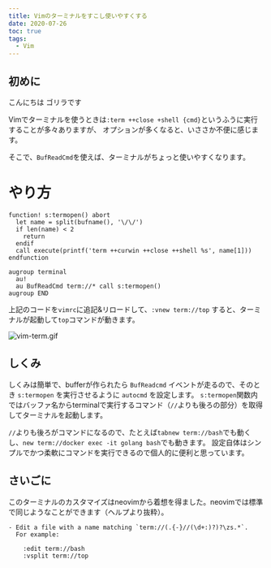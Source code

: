 ```yaml
---
title: Vimのターミナルをすこし使いやすくする
date: 2020-07-26
toc: true
tags: 
  - Vim
---
```


## 初めに
こんにちは
ゴリラです

Vimでターミナルを使うときは`:term ++close +shell {cmd}`というふうに実行することが多々ありますが、
オプションが多くなると、いささか不便に感じます。

そこで、`BufReadCmd`を使えば、ターミナルがちょっと使いやすくなります。

# やり方

```vim
function! s:termopen() abort
  let name = split(bufname(), '\/\/')
  if len(name) < 2
    return
  endif
  call execute(printf('term ++curwin ++close ++shell %s', name[1]))
endfunction

augroup terminal
  au!
  au BufReadCmd term://* call s:termopen()
augroup END
```

上記のコードを`vimrc`に追記&リロードして、`:vnew term://top` すると、ターミナルが起動して`top`コマンドが動きます。

![vim-term.gif](https://qiita-image-store.s3.ap-northeast-1.amazonaws.com/0/66178/346ec215-2109-3c5f-c01c-9601c7ae6054.gif)

## しくみ
しくみは簡単で、bufferが作られたら `BufReadcmd` イベントが走るので、そのとき `s:termopen` を実行させるように `autocmd` を設定します。
`s:termopen`関数内ではバッファ名からterminalで実行するコマンド（`//`よりも後ろの部分）を取得してターミナルを起動します。

`//`よりも後ろがコマンドになるので、たとえば`tabnew term://bash`でも動くし、`new term://docker exec -it golang bash`でも動きます。
設定自体はシンプルでかつ柔軟にコマンドを実行できるので個人的に便利と思っています。

## さいごに
このターミナルのカスタマイズはneovimから着想を得ました。neovimでは標準で同じようなことができます（ヘルプより抜粋）。

```
- Edit a file with a name matching `term://(.{-}//(\d+:)?)?\zs.*`.
  For example:

    :edit term://bash
    :vsplit term://top
```

